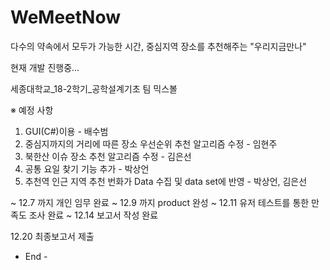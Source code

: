 # WeMeetNow
다수의 약속에서 모두가 가능한 시간, 중심지역 장소를 추천해주는 "우리지금만나"

현재 개발 진행중...

세종대학교_18-2학기_공학설계기초
팀 믹스볼

※ 예정 사항

1. GUI(C#)이용 - 배수범 
2. 중심지까지의 거리에 따른 장소 우선순위 추천 알고리즘 수정 - 임현주
3. 북한산 이슈 장소 추천 알고리즘 수정 - 김은선
4. 공통 요일 찾기 기능 추가 - 박상언
5. 추천역 인근 지역 추천 번화가 Data 수집 및 data set에 반영 - 박상언, 김은선

~ 12.7 까지 개인 임무 완료
~ 12.9 까지 product 완성
~ 12.11 유저 테스트를 통한 만족도 조사 완료
~ 12.14 보고서 작성 완료

12.20 최종보고서 제출

- End -
